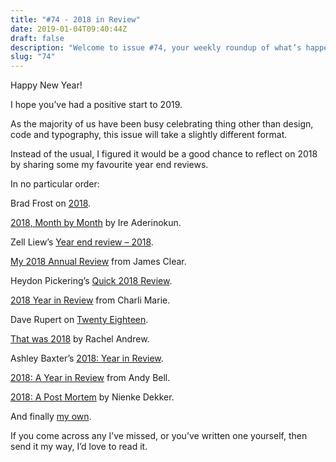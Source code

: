 ```yaml
---
title: "#74 - 2018 in Review"
date: 2019-01-04T09:40:44Z
draft: false
description: "Welcome to issue #74, your weekly roundup of what’s happening in design, code and typography."
slug: "74"
---
```


Happy New Year!

I hope you’ve had a positive start to 2019.

As the majority of us have been busy celebrating thing other than design, code and typography, this issue will take a slightly different format.

Instead of the usual, I figured it would be a good chance to reflect on 2018 by sharing some my favourite year end reviews.

In no particular order:

Brad Frost on [2018](http://bradfrost.com/blog/post/2018/).

[2018, Month by Month](https://medium.com/@ireade/2018-month-by-month-708a0547c5e0) by Ire Aderinokun.

Zell Liew’s [Year end review – 2018](https://zellwk.com/blog/review-2018/).

[My 2018 Annual Review](https://jamesclear.com/2018-annual-review) from James Clear.

Heydon Pickering’s [Quick 2018 Review](http://www.heydonworks.com/article/quick-2018-review).

[2018 Year in Review](https://charlimarie.com/blog/2018-review) from Charli Marie.

Dave Rupert on [Twenty Eighteen](https://daverupert.com/2018/12/twenty-eighteen/).

[That was 2018](https://rachelandrew.co.uk/archives/2019/01/01/that-was-2018/) by Rachel Andrew.

Ashley Baxter’s [2018: Year in Review](https://iamashley.co.uk/2018-year-in-review).

[2018: A Year in Review](https://andy-bell.design/wrote/2018-a-year-in-review/) from Andy Bell.

[2018: A Post Mortem](https://nienkedekker.com/blog/2018-a-post-mortem) by Nienke Dekker.

And finally [my own](https://harrycresswell.com/articles/2018-review/).

If you come across any I’ve missed, or you’ve written one yourself, then send it my way, I’d love to read it.
